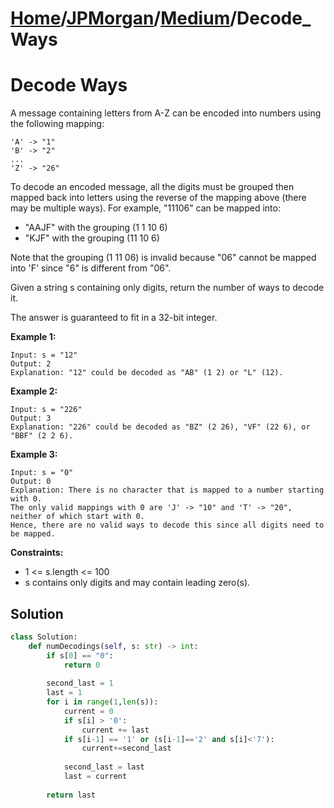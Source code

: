 # [Home](./../..)/[JPMorgan](./..)/[Medium](./)/Decode_Ways
<h1>Decode Ways</h1>

<p>
A message containing letters from A-Z can be encoded into numbers using the following mapping:

    'A' -> "1"
    'B' -> "2"
    ...
    'Z' -> "26"
To decode an encoded message, all the digits must be grouped then mapped back into letters using the reverse of the mapping above (there may be multiple ways). For example, "11106" can be mapped into:

- "AAJF" with the grouping (1 1 10 6)
- "KJF" with the grouping (11 10 6)

Note that the grouping (1 11 06) is invalid because "06" cannot be mapped into 'F' since "6" is different from "06".

Given a string s containing only digits, return the number of ways to decode it.

The answer is guaranteed to fit in a 32-bit integer.

</p>

<b>Example 1:</b>

    Input: s = "12"
    Output: 2
    Explanation: "12" could be decoded as "AB" (1 2) or "L" (12).
    
<b>Example 2:</b>

    Input: s = "226"
    Output: 3
    Explanation: "226" could be decoded as "BZ" (2 26), "VF" (22 6), or "BBF" (2 2 6).
    
<b>Example 3:</b>

    Input: s = "0"
    Output: 0
    Explanation: There is no character that is mapped to a number starting with 0.
    The only valid mappings with 0 are 'J' -> "10" and 'T' -> "20", neither of which start with 0.
    Hence, there are no valid ways to decode this since all digits need to be mapped.

<b>Constraints:</b>

- 1 <= s.length <= 100
- s contains only digits and may contain leading zero(s).

<h2>Solution</h2>

```python
class Solution:
    def numDecodings(self, s: str) -> int:
        if s[0] == "0":
            return 0
        
        second_last = 1
        last = 1
        for i in range(1,len(s)):
            current = 0
            if s[i] > '0':
                current += last
            if s[i-1] == '1' or (s[i-1]=='2' and s[i]<'7'):
                current+=second_last
            
            second_last = last
            last = current
            
        return last
```
